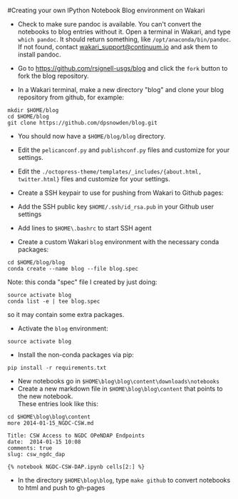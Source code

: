 #Creating your own IPython Notebook Blog environment on Wakari

* Check to make sure pandoc is available.  You can't convert the notebooks to blog entries without it. Open a terminal in Wakari, and type `which pandoc`.  It should return something, like `/opt/anaconda/bin/pandoc`.   If not found, contact  wakari_support@continuum.io and ask them to install pandoc.

* Go to https://github.com/rsignell-usgs/blog and click the `fork` button to fork the blog repository.
* In a Wakari terminal, make a new directory "blog" and clone your blog repository from github, for example:
```
mkdir $HOME/blog
cd $HOME/blog
git clone https://github.com/dpsnowden/blog.git
```

* You should now have a `$HOME/blog/blog` directory.
* Edit the `pelicanconf.py` and `publishconf.py` files and customize for your settings. 
* Edit the `./octopress-theme/templates/_includes/{about.html, twitter.html}` files and customize for your settings.

* Create a SSH keypair to use for pushing from Wakari to Github pages:
* Add the SSH public key `$HOME/.ssh/id_rsa.pub` in your Github user settings
* Add lines to `$HOME\.bashrc` to start SSH agent

* Create a custom Wakari `blog` environment with the necessary conda packages:
```
cd $HOME/blog/blog
conda create --name blog --file blog.spec
```
Note: this conda "spec" file I created by just doing: 
```
source activate blog
conda list -e | tee blog.spec
```
so it may contain some extra packages.

* Activate the `blog` environment:  
```
source activate blog
```

* Install the non-conda packages via pip:
```
pip install -r requirements.txt
```

* New notebooks go in `$HOME\blog\blog\content\downloads\notebooks`
* Create a new markdown file in `$HOME\blog\blog\content` that points to the new notebook.  
These entries look like this:

```
cd $HOME\blog\blog\content
more 2014-01-15_NGDC-CSW.md

Title: CSW Access to NGDC OPeNDAP Endpoints
date:  2014-01-15 10:08
comments: true
slug: csw_ngdc_dap

{% notebook NGDC-CSW-DAP.ipynb cells[2:] %}
```
* In the directory `$HOME\blog\blog`, type `make github` to convert notebooks to html and push to gh-pages
